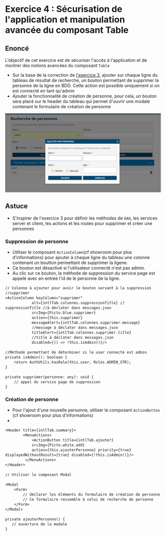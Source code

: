# Exercice 4 : Sécurisation de l'application et manipulation avancée du composant Table

## Enoncé
L’objectif de cet exercice est de sécuriser l'accès à l'application et de montrer des notions avancées du composant `Table`
- Sur la base de la correction de [l'exercice 3](https://github.com/diplomatiegouvfr/hornet-js-formation/tree/exercice_3_service_data/server_lite), ajouter sur chaque ligne du tableau de résultat de recherche, un bouton permettant de supprimer la personne de la ligne en BDD. Cette action est possible uniquement si on est connecté en tant qu'admin
- Ajouter la fonctionnalité de création de personne, pour cela, un bouton sera placé sur le header du tableau qui permet d'ouvrir une modale contenant le formulaire de création de personne


![Aperçu](./sources/capture.png)


## Astuce
- S'inspirer de l'exercice 3 pour  définir les méthodes de `DAO`, les services server et client, les actions et les routes pour supprimer et créer une personnes

### Suppression de personne
- Utiliser le composant `ActionColumn`(cf showroom pour plus d'informations) pour ajouter à chaque ligne du tableau une colonne contenant un boutton permettant de supprimer la ligene.
- Ce bouton est désactivé si l'utilisateur connecté n'est pas admin.
- Au clic sur ce bouton, la méthode de suppression du service page est appelé avec en entrée l'id de le personne de la ligne.

```
// Colonne à ajouter pour avoir le bouton servant à la suppression //supprimer
<ActionColumn keyColumn="supprimer"
            alt={intlTab.colonnes.suppressionTitle} // suppressionTitle //à déclater dans messages.json
            srcImg={Picto.blue.supprimer}
            action={this.supprimer}
            messageAlert={intlTab.colonnes.supprimer.message}
            //message à déclater dans messages.json
            titleAlert={intlTab.colonnes.supprimer.title}
            //title à déclater dans messages.json
            disabled={() => !this.isAdmin()}/>

//Méthode permettant de déterminer si le user connecté est admin
private isAdmin(): boolean {
    return AuthUtils.hasRole(this.user, Roles.ADMIN_STR);
}

private supprimer(personne: any): void {
    // appel du service page de suppression
}

```
### Création de personne
- Pour l'ajout d'une nouvelle personne, utiliser le composant `ActionButton` (cf showroom pour plus d'informations)
- 
```
<Header title={intlTab.summary}>
        <MenuActions>
            <ActionButton title={intlTab.ajouter}
            srcImg={Picto.white.add}
            action={this.ajouterPersonne} priority={true} displayedWithoutResult={true} disabled={!this.isAdmin()}/>
         </MenuActions>
</Header>

// Utiliser le composant Modal

<Modal
    <Form>
        // déclarer les éléments du formulaire de création de personne
        // Ce formulaire ressemble à celui de recherche de personne
    </Form>            
</Modal>

private ajouterPersonne() {
   // ouverture de la modale
}

```

